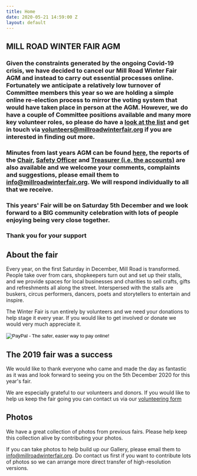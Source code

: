 ```yaml
---
title: Home
date: 2020-05-21 14:59:00 Z
layout: default
---
```


## MILL ROAD WINTER FAIR AGM

### Given the constraints generated by the ongoing Covid-19 crisis, we have decided to cancel our Mill Road Winter Fair AGM and instead to carry out essential processes online. Fortunately we anticipate a relatively low turnover of Committee members this year so we are holding a simple online re-election process to mirror the voting system that would have taken place in person at the AGM. However, we do have a couple of Committee positions available and many more key volunteer roles, so please do have a [look at the list](https://www.millroadwinterfair.org/assets/doc/2020/volunteer-positions-needed-for-2020-fair.pdf) and get in touch via [volunteers@millroadwinterfair.org](mailto:volunteers@millroadwinterfair.org) if you are interested in finding out more.

### Minutes from last years AGM can be found [here](https://www.millroadwinterfair.org/assets/doc/2020/2019-AGM-minutes-and-reports.pdf), the reports of the [Chair](https://www.millroadwinterfair.org/assets/doc/2020/mrwf-2019-agm-chair-report.pdf), [Safety Officer](https://www.millroadwinterfair.org/assets/doc/2020/Splendid-Events-AGM-report.pdf) and [Treasurer (i.e. the accounts)](http://millroadwinterfair.org/assets/doc/2020/MRWF-Accounts-for-2019-FINAL-for-AGM-with-notes-SIGNED.pdf) are also available and we welcome your comments, complaints and suggestions, please email them to [info@millroadwinterfair.org](mailto:info@millroadwinterfair.org). We will respond individually to all that we receive.

### This years' Fair will be on Saturday 5th December and we look forward to a BIG community celebration with lots of people enjoying being very close together.

### Thank you for your support

## About the fair

Every year, on the first Saturday in December, Mill Road is transformed. People take over from cars, shopkeepers turn out and set up their stalls, and we provide spaces for local businesses and charities to sell crafts, gifts and refreshments all along the street. Interspersed with the stalls are buskers, circus performers, dancers, poets and storytellers to entertain and inspire.

The Winter Fair is run entirely by volunteers and we need your donations to help stage it every year. If you would like to get involved or donate we would very much appreciate it.

<form class="donate-button" action="https://www.paypal.com/cgi-bin/webscr" method="post" target="_top">
<input type="hidden" name="cmd" value="_s-xclick">
<input type="hidden" name="hosted_button_id" value="RNL9TBYJKM9KC">
<input type="image" src="https://www.paypalobjects.com/en_US/i/btn/btn_donateCC_LG.gif" name="submit" alt="PayPal - The safer, easier way to pay online!" border="0">
<img alt="" src="https://www.paypalobjects.com/en_GB/i/scr/pixel.gif" width="1" height="1" border="0">
</form>

## The 2019 fair was a success

We would like to thank everyone who came and made the day as fantastic as it was and look forward to seeing you on the 5th December 2020 for this year's fair.

We are especially grateful to our volunteers and donors. If you would like to help us keep the fair going you can contact us via our [volunteering form](volunteering)

## Photos

We have a great collection of photos from previous fairs. Please help keep this collection alive by contributing your photos.

If you can take photos to help build up our Gallery, please email them to [info@millroadwinterfair.org](mailto:info@millroadwinterfair.org). Do contact us first if you want to contribute lots of photos so we can arrange more direct transfer of high-resolution versions.